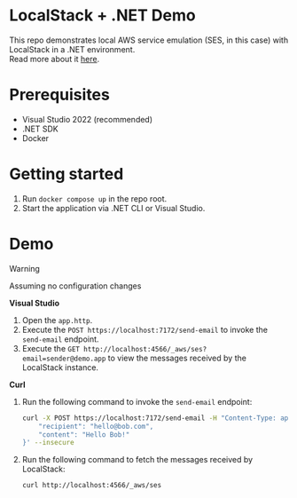 # LocalStack + .NET Demo

This repo demonstrates local AWS service emulation (SES, in this case) with LocalStack in a .NET environment.  
Read more about it [here](https://codemage.co/blog/4-emulating-aws-services-with-localstack-for-.net-developers).

# Prerequisites

- Visual Studio 2022 (recommended)
- .NET SDK
- Docker

# Getting started

1. Run `docker compose up` in the repo root.
2. Start the application via .NET CLI or Visual Studio.

# Demo
> [!WARNING]
> Assuming no configuration changes

**Visual Studio**

1. Open the `app.http`.
2. Execute the `POST https://localhost:7172/send-email` to invoke the `send-email` endpoint.
3. Execute the `GET http://localhost:4566/_aws/ses?email=sender@demo.app` to view the messages received by the LocalStack instance.

**Curl**

1. Run the following command to invoke the `send-email` endpoint:
    ```sh
    curl -X POST https://localhost:7172/send-email -H "Content-Type: application/json" -d '{
        "recipient": "hello@bob.com",
        "content": "Hello Bob!"
    }' --insecure
    ```

2. Run the following command to fetch the messages received by LocalStack:

    ```sh
    curl http://localhost:4566/_aws/ses
    ```